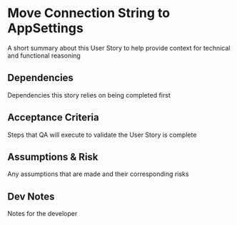 # Move Connection String to AppSettings

A short summary about this User Story to help provide context for technical and functional reasoning

## Dependencies

Dependencies this story relies on being completed first

## Acceptance Criteria

Steps that QA will execute to validate the User Story is complete

## Assumptions & Risk

Any assumptions that are made and their corresponding risks

## Dev Notes

Notes for the developer